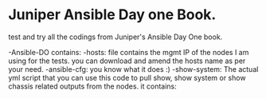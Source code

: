 # Juniper Ansible Day one Book.
test and try all the codings from Juniper's Ansible Day One book.

 -Ansible-DO contains:
   -hosts: file contains the mgmt IP of the nodes I am using for the tests. you can download and amend the hosts name as per your need.
   -ansible-cfg: you know what it does :)
   -show-system: The actual yml script that you can use this code to pull show, show system or show chassis related outputs from the nodes. it contains:


